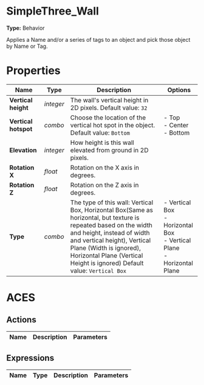 # SimpleThree_Wall
**Type:** Behavior

Applies a Name and/or a series of tags to an object and pick those object by Name or Tag.

# Properties

| Name | Type | Description | Options |
|------|------|-------------|---------|
|**Vertical height**| _integer_ | The wall's vertical height in 2D pixels. Default value: `32` |  |
|**Vertical hotspot**| _combo_ | Choose the location of the vertical hot spot in the object. Default value: `Bottom` | - Top<br/>- Center<br/>- Bottom |
|**Elevation**| _integer_ | How height is this wall elevated from ground in 2D pixels.  |  |
|**Rotation X**| _float_ | Rotation on the X axis in degrees.  |  |
|**Rotation Z**| _float_ | Rotation on the Z axis in degrees.  |  |
|**Type**| _combo_ | The type of this wall: Vertical Box, Horizontal Box(Same as horizontal, but texture is repeated based on the width and height, instead of width and vertical height), Vertical Plane (Width is ignored), Horizontal Plane (Vertical Height is ignored) Default value: `Vertical Box` | - Vertical Box<br/>- Horizontal Box<br/>- Vertical Plane<br/>- Horizontal Plane |

# ACES

## Actions

| Name | Description | Parameters |
|------|-------------|------------|

## Expressions

| Name | Type | Description | Parameters |
|------|------|-------------|------------|